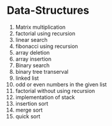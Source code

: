 # Data-Structures
1. Matrix multiplication
2. factorial using recursion
3. linear search
4. fibonacci using recursion
5. array deletion
6. array insertion
7. Binary search
8. binary tree transerval
9. linked list
10. odd or even numbers in the given list
11. factorial without using recursion
12. implementation of stack
13. insertion sort
14. merge sort
15. quick sort
